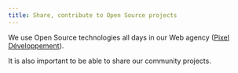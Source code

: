 ```yaml
---
title: Share, contribute to Open Source projects
---
```

We use Open Source technologies all days in our Web agency ([Pixel Développement](https://www.pixel-developpement.com/)).

It is also important to be able to share our community projects.
